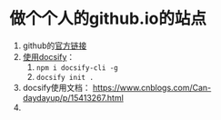 # 做个个人的github.io的站点
1. github的[官方链接](https://docs.github.com/zh/pages/getting-started-with-github-pages/creating-a-github-pages-site)
2. [使用docsify](https://www.jianshu.com/p/4883e95aa903)： 
	1. `npm i docsify-cli -g`
	2. `docsify init .`
3. docsify使用文档： https://www.cnblogs.com/Can-daydayup/p/15413267.html
4. 